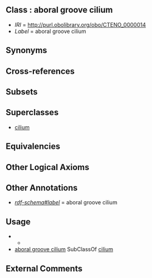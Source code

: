 
## Class : aboral groove cilium

 * *IRI* = http://purl.obolibrary.org/obo/CTENO_0000014
 * *Label* = aboral groove cilium

## Synonyms


## Cross-references


## Subsets


## Superclasses

 * [cilium](../../GO/29/GO_0005929.md)

## Equivalencies


## Other Logical Axioms


## Other Annotations

 * *[rdf-schema#label](../../el/rdf-schema#label.md)* = aboral groove cilium

## Usage

 * -
 * [aboral groove cilium](../../CTENO/14/CTENO_0000014.md) SubClassOf [cilium](../../GO/29/GO_0005929.md)

## External Comments

